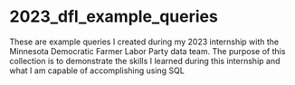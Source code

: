 # 2023_dfl_example_queries
These are example queries I created during my 2023 internship with the Minnesota Democratic Farmer Labor Party data team. The purpose of this collection is to demonstrate the skills I learned during this internship and what I am capable of accomplishing using SQL
